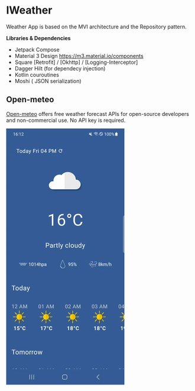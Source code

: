 # IWeather

Weather App is based on the MVI architecture and the Repository pattern.

**Libraries & Dependencies**
- Jetpack Compose
- Material 3 Design https://m3.material.io/components
- Square [Retrofit] / [Okhttp] / [Logging-Interceptor]
- Dagger Hilt (for dependecy injection)
- Kotlin couroutines
- Moshi ( JSON serialization)

## Open-meteo 
[Open-meteo](https://open-meteo.com/en) offers free weather forecast APIs for open-source developers and non-commercial use. No API key is required.

![(https://im.ezgif.com/tmp/ezgif-1-730b5bb5a5.gif)](https://raw.githubusercontent.com/rorpheeyah/IWeather/722d12c04e0659b4fcad47da3434a27879aacaa6/demo.gif)
